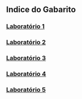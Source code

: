 ﻿## Indice do Gabarito

### [Laboratório 1](https://github.com/corelioBH/design-app-java/tree/Gabarito/Programacao%20Funcional/src/gabarito/laboratorio1/)
### [Laboratório 2](https://github.com/corelioBH/design-app-java/tree/Gabarito/Programacao%20Funcional/src/gabarito/laboratorio2/)
### [Laboratório 3](https://github.com/corelioBH/design-app-java/tree/Gabarito/Programacao%20Funcional/src/gabarito/laboratorio3/)
### [Laboratório 4](https://github.com/corelioBH/design-app-java/tree/Gabarito/Programacao%20Funcional/src/gabarito/laboratorio4/)
### [Laboratório 5](https://github.com/corelioBH/design-app-java/tree/Gabarito/Programacao%20Funcional/src/gabarito/laboratorio5/)
